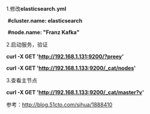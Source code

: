 1.修改**elasticsearch.yml** 

​	**#cluster.name: elasticsearch**

​	**#node.name: "Franz Kafka"**

2.启动服务，验证

**curl -X GET 'http://192.168.1.131:9200/?preey'**

**curl -X GET 'http://192.168.1.133:9200/_cat/nodes'**

3.查看主节点

**curl -X GET 'http://192.168.1.133:9200/_cat/master?v'**

参考：http://blog.51cto.com/sihua/1888410

